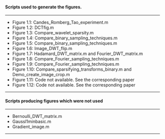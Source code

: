 #### Scripts used to generate the figures.
-------------------------------------

* Figure 1.1: Candes_Romberg_Tao_experiment.m
* Figure 1.2: DCTfig.m
* Figure 1.3: Compare_wavelet_sparsity.m
* Figure 1.4: Compare_binary_sampling_techniques.m
* Figure 1.5: Compare_binary_sampling_techniques.m
* Figure 1.6: Image_DWT_flip.m
* Figure 1.7: Hadamard_DWT_matrix.m and Fourier_DWT_matrix.m
* Figure 1.8: Compare_Fourier_sampling_techniques.m
* Figure 1.9: Compare_Fourier_sampling_techniques.m
* Figure 1.10: Compare_sparsifying_transforms_binary.m and Demo_create_image_crop.m
* Figure 1.11: Code not available. See the corresponding paper
* Figure 1.12: Code not available. See the corresponding paper

-------------------------------------

#### Scripts producing figures which were not used
-------------------------------------

* Bernoulli_DWT_matrix.m 
* Gaussl1minbasic.m
* Gradient_image.m

-------------------------------------

